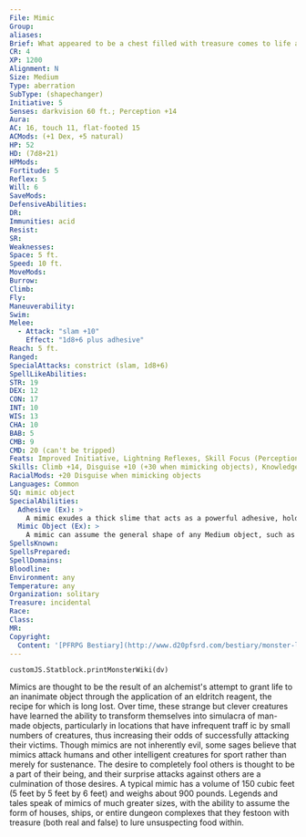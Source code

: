 ```yaml
---
File: Mimic
Group: 
aliases: 
Brief: What appeared to be a chest filled with treasure comes to life as it grows long, glistening tentacles and a number of sharp teeth.
CR: 4
XP: 1200
Alignment: N
Size: Medium
Type: aberration
SubType: (shapechanger)
Initiative: 5
Senses: darkvision 60 ft.; Perception +14
Aura: 
AC: 16, touch 11, flat-footed 15
ACMods: (+1 Dex, +5 natural)
HP: 52
HD: (7d8+21)
HPMods: 
Fortitude: 5
Reflex: 5
Will: 6
SaveMods: 
DefensiveAbilities: 
DR: 
Immunities: acid
Resist: 
SR: 
Weaknesses: 
Space: 5 ft.
Speed: 10 ft.
MoveMods: 
Burrow: 
Climb: 
Fly: 
Maneuverability: 
Swim: 
Melee: 
  - Attack: "slam +10"
    Effect: "1d8+6 plus adhesive"
Reach: 5 ft.
Ranged: 
SpecialAttacks: constrict (slam, 1d8+6)
SpellLikeAbilities: 
STR: 19
DEX: 12
CON: 17
INT: 10
WIS: 13
CHA: 10
BAB: 5
CMB: 9
CMD: 20 (can't be tripped)
Feats: Improved Initiative, Lightning Reflexes, Skill Focus (Perception), Weapon Focus (slam)
Skills: Climb +14, Disguise +10 (+30 when mimicking objects), Knowledge (dungeoneering) +10, Perception +14
RacialMods: +20 Disguise when mimicking objects
Languages: Common
SQ: mimic object
SpecialAbilities:
  Adhesive (Ex): >
    A mimic exudes a thick slime that acts as a powerful adhesive, holding fast any creatures or items that touch it. An adhesive-covered mimic automatically grapples any creature it hits with its slam attack. Opponents so grappled cannot get free while the mimic is alive without removing the adhesive first. A weapon that strikes an adhesivecoated mimic is stuck fast unless the wielder succeeds on a DC 17 Reflex save. A successful DC 17 Strength check is needed to pry off a stuck weapon. Strong alcohol or universal solvent dissolves the adhesive, but the mimic can still grapple normally. A mimic can dissolve its adhesive at will, and the substance breaks down 5 rounds after the creature dies. The save DC is Strength-based.
  Mimic Object (Ex): >
    A mimic can assume the general shape of any Medium object, such as a massive chest, a stout bed, or a door. The creature cannot substantially alter its size, though. A mimic's body is hard and has a rough texture, no matter what appearance it might present. A mimic gains a +20 racial bonus on Disguise checks when imitating an object in this manner. Disguise is always a class skill for a mimic.
SpellsKnown: 
SpellsPrepared: 
SpellDomains: 
Bloodline: 
Environment: any
Temperature: any
Organization: solitary
Treasure: incidental
Race: 
Class: 
MR: 
Copyright:
  Content: '[PFRPG Bestiary](http://www.d20pfsrd.com/bestiary/monster-listings/aberrations/mimic)'
---
```

```dataviewjs
customJS.Statblock.printMonsterWiki(dv)
```
Mimics are thought to be the result of an alchemist's attempt to grant life to an inanimate object through the application of an eldritch reagent, the recipe for which is long lost. Over time, these strange but clever creatures have learned the ability to transform themselves into simulacra of man-made objects, particularly in locations that have infrequent traff ic by small numbers of creatures, thus increasing their odds of successfully attacking their victims. Though mimics are not inherently evil, some sages believe that mimics attack humans and other intelligent creatures for sport rather than merely for sustenance. The desire to completely fool others is thought to be a part of their being, and their surprise attacks against others are a culmination of those desires. A typical mimic has a volume of 150 cubic feet (5 feet by 5 feet by 6 feet) and weighs about 900 pounds. Legends and tales speak of mimics of much greater sizes, with the ability to assume the form of houses, ships, or entire dungeon complexes that they festoon with treasure (both real and false) to lure unsuspecting food within.
